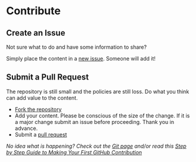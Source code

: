 # Contribute

## Create an Issue

Not sure what to do and have some information to share?

Simply place the content in a [new issue](https://github.com/seanland/cp-coding-and-api/issues/new/choose).  Someone will add it!

## Submit a Pull Request

The repository is still small and the policies are still loss.  Do what you think can add value to the content.

- [Fork the repository](https://github.com/seanland/cp-coding-and-api)
- Add your content.  Please be conscious of the size of the change.  If it is a major change submit an issue before proceeding.  Thank you in advance.
- Submit a [pull request](https://github.com/seanland/cp-coding-and-api/pulls)

_No idea what is happening?_
_Check out the [Git page](https://seanland.github.io/cp-coding-and-api/learning/git.html) and/or read this [Step by Step Guide to Making Your First GitHub Contribution](https://codeburst.io/a-step-by-step-guide-to-making-your-first-github-contribution-5302260a2940)_
